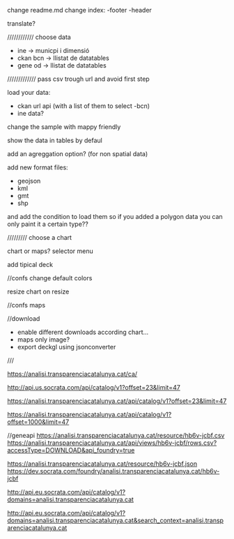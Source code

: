 change readme.md
change index:
-footer
-header

translate?

////////////
choose data

- ine -> municpi i dimensió
- ckan bcn -> llistat de datatables
- gene od -> llistat de datatables

/////////////
pass csv trough url and avoid first step

load your data:
- ckan url api
 (with a list of them to select -bcn)
- ine data?

change the sample with mappy friendly

show the data in tables by defaul

add an agreggation option? (for non spatial data)

add new format files:
- geojson
- kml
- gmt
- shp 

and add the condition to load them 
so if you added a polygon data you can only paint it a certain type??



/////////
choose a chart


chart or maps? selector menu

add tipical deck


//confs
change default colors

resize chart on resize


//confs maps

//download
- enable different downloads according chart...
- maps only image?
- export deckgl using jsonconverter



///


https://analisi.transparenciacatalunya.cat/ca/

http://api.us.socrata.com/api/catalog/v1?offset=23&limit=47



https://analisi.transparenciacatalunya.cat/api/catalog/v1?offset=23&limit=47

https://analisi.transparenciacatalunya.cat/api/catalog/v1?offset=1000&limit=47




//geneapi
https://analisi.transparenciacatalunya.cat/resource/hb6v-jcbf.csv
https://analisi.transparenciacatalunya.cat/api/views/hb6v-jcbf/rows.csv?accessType=DOWNLOAD&api_foundry=true

https://analisi.transparenciacatalunya.cat/resource/hb6v-jcbf.json
https://dev.socrata.com/foundry/analisi.transparenciacatalunya.cat/hb6v-jcbf


http://api.eu.socrata.com/api/catalog/v1?domains=analisi.transparenciacatalunya.cat

http://api.eu.socrata.com/api/catalog/v1?domains=analisi.transparenciacatalunya.cat&search_context=analisi.transparenciacatalunya.cat